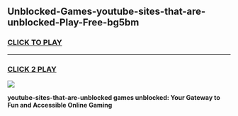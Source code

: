 
## Unblocked-Games-youtube-sites-that-are-unblocked-Play-Free-bg5bm
<h3>
<a href="https://premium76.site?title=youtube-sites-that-are-unblocked&ref=18A1">CLICK TO PLAY</a></h3>
<hr>

<h3>
<a href="https://premium76.site?title=youtube-sites-that-are-unblocked&ref=18A1">CLICK 2 PLAY</a>
  
</h3>

<a href="https://premium76.site?title=youtube-sites-that-are-unblocked&ref=18A1"><img src="https://clearcache.store/games.png"></a>


**youtube-sites-that-are-unblocked games unblocked: Your Gateway to Fun and Accessible Online Gaming**

